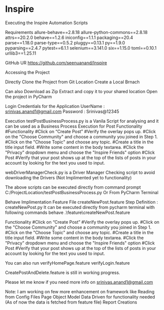 # Inspire
Executing the Inspire  Automation Scripts

Requirements
allure-behave==2.8.18
allure-python-commons==2.8.18
attrs==20.2.0
behave==1.2.6
iniconfig==1.1.1
packaging==20.4
parse==1.18.0
parse-type==0.5.2
pluggy==0.13.1
py==1.9.0
pyparsing==2.4.7
pytest==6.1.1
selenium==3.141.0
six==1.15.0
toml==0.10.1
urllib3==1.25.11


GitHub UR
https://github.com/seenuanand/Inspire

Accessing the Project 

Directly Clone the Project from Git Location
Create a Local Brnach

Can also Download as Zip
Extract and copy it to your shared location
Open the project in PyCharm

Login Credentials for the Application
UserName : srinivas.anand1@gmail.com
Password : Srinivas@12345

Execution
testPostBusinessProcess.py is a Vanila Script for analysing and it can be used as a Business Process Execution for Post Functionality
#Functionality
#Click on “Create Post”
#Verify the overlay pops up.
#Click on the "Choose Community" and choose a community you joined in Step 1.
#Click on the "Choose Topic" and choose any topic.
#Create a title in the title input field.
#Write some content in the body textarea.
#Click the "Privacy" dropdown menu and choose the "Inspire Friends" option
#Click Post
#Verify that your post shows up at the top of the lists of posts in your account by looking for the text you used to input. 

webDriverManagerCheck.py is a  Driver Manager Checking script to avoid downloading the Drivers (Not Implimented yet to functionality)

The above scripts can be executed directly from command prompt
C:/ProjectLocation/testPostBusinessProcess.py
Or
From PyCharm Terminal

Behave Implimentation
Feature File
createNewPost.feature
Step Definition : createNewPost.py
It can be executed directly from pycharm terminal with following commands
behave .\feature\createNewPost.feature 

Functionality
#Click on “Create Post”
#Verify the overlay pops up.
#Click on the "Choose Community" and choose a community you joined in Step 1.
#Click on the "Choose Topic" and choose any topic.
#Create a title in the title input field.
#Write some content in the body textarea.
#Click the "Privacy" dropdown menu and choose the "Inspire Friends" option
#Click Post
#Verify that your post shows up at the top of the lists of posts in your account by looking for the text you used to input.     

You can also run 
verifyHomePage.feature
verifyLogin.feature 

CreatePostAndDelete.feature is still in working progress.

Please let me know if you need more info on srinivas.anand1@gmail.com

Note:  I am working on few more enhancement on framework like 
		Reading from Config Files
		Page Object Model
		Data Driven for functionality needed (As of now the data is fetched from feature file)
		Report Creations
